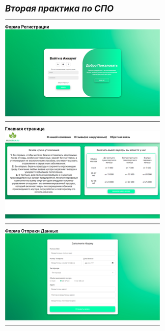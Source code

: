 # ***Вторая практика по СПО***
___
**Форма Регистрации**
![RegForm](img\RegForm.png)
___
**Главная страница**
![MainPage](img\MainPage.png)
___
**Форма Отпраки Данных**
![Form](img\Form.png)
___